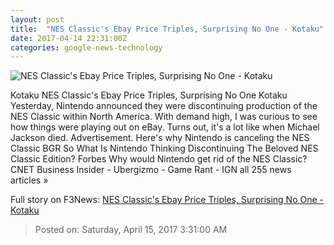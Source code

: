 ```yaml
---
layout: post
title:  "NES Classic's Ebay Price Triples, Surprising No One - Kotaku"
date: 2017-04-14 22:31:00Z
categories: google-news-technology
---
```


![NES Classic's Ebay Price Triples, Surprising No One - Kotaku](https://i.kinja-img.com/gawker-media/image/upload/s--6Xurfryz--/c_fill,fl_progressive,g_center,h_450,q_80,w_800/uqetmdrzcwezoxces7qf.png)

Kotaku NES Classic's Ebay Price Triples, Surprising No One Kotaku Yesterday, Nintendo announced they were discontinuing production of the NES Classic within North America. With demand high, I was curious to see how things were playing out on eBay. Turns out, it's a lot like when Michael Jackson died. Advertisement. Here's why Nintendo is canceling the NES Classic BGR So What Is Nintendo Thinking Discontinuing The Beloved NES Classic Edition? Forbes Why would Nintendo get rid of the NES Classic? CNET Business Insider - Ubergizmo - Game Rant - IGN all 255 news articles »


Full story on F3News: [NES Classic's Ebay Price Triples, Surprising No One - Kotaku](http://www.f3nws.com/n/bWTRAB)

> Posted on: Saturday, April 15, 2017 3:31:00 AM
